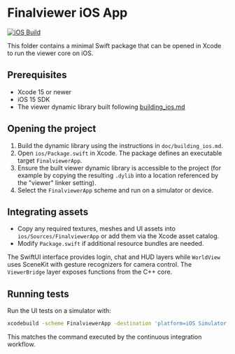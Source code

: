 # Finalviewer iOS App

[![iOS Build](https://github.com/finalviewer/finalviewer/actions/workflows/ios.yml/badge.svg)](https://github.com/finalviewer/finalviewer/actions/workflows/ios.yml)

This folder contains a minimal Swift package that can be opened in Xcode to run the viewer core on iOS.

## Prerequisites

- Xcode 15 or newer
- iOS 15 SDK
- The viewer dynamic library built following [building_ios.md](building_ios.md)

## Opening the project

1. Build the dynamic library using the instructions in `doc/building_ios.md`.
2. Open `ios/Package.swift` in Xcode. The package defines an executable target `FinalviewerApp`.
3. Ensure the built viewer dynamic library is accessible to the project (for example by copying the resulting `.dylib` into a location referenced by the "viewer" linker setting).
4. Select the `FinalviewerApp` scheme and run on a simulator or device.

## Integrating assets

- Copy any required textures, meshes and UI assets into `ios/Sources/FinalviewerApp` or add them via the Xcode asset catalog.
- Modify `Package.swift` if additional resource bundles are needed.

The SwiftUI interface provides login, chat and HUD layers while `WorldView` uses SceneKit with gesture recognizers for camera control. The `ViewerBridge` layer exposes functions from the C++ core.

## Running tests

Run the UI tests on a simulator with:

```bash
xcodebuild -scheme FinalviewerApp -destination 'platform=iOS Simulator,name=iPhone 15' test
```

This matches the command executed by the continuous integration workflow.

